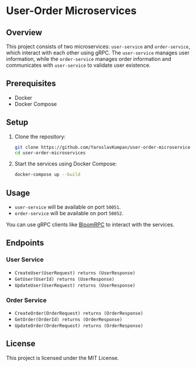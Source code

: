# User-Order Microservices

## Overview

This project consists of two microservices: `user-service` and `order-service`, which interact with each other using
gRPC. The `user-service` manages user information, while the `order-service` manages order information and communicates
with `user-service` to validate user existence.

## Prerequisites

- Docker
- Docker Compose

## Setup

1. Clone the repository:

    ```bash
    git clone https://github.com/YaroslavKumpan/user-order-microservices.git
    cd user-order-microservices
    ```


2. Start the services using Docker Compose:

    ```bash
    docker-compose up --build
    ```

## Usage

- `user-service` will be available on port `50051`.
- `order-service` will be available on port `50052`.

You can use gRPC clients like [BloomRPC](https://github.com/uw-labs/bloomrpc) to interact with the services.

## Endpoints

### User Service

- `CreateUser(UserRequest) returns (UserResponse)`
- `GetUser(UserId) returns (UserResponse)`
- `UpdateUser(UserRequest) returns (UserResponse)`

### Order Service

- `CreateOrder(OrderRequest) returns (OrderResponse)`
- `GetOrder(OrderId) returns (OrderResponse)`
- `UpdateOrder(OrderRequest) returns (OrderResponse)`

## License

This project is licensed under the MIT License.
